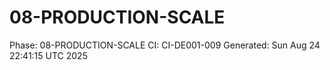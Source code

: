 # 08-PRODUCTION-SCALE
Phase: 08-PRODUCTION-SCALE
CI: CI-DE001-009
Generated: Sun Aug 24 22:41:15 UTC 2025
